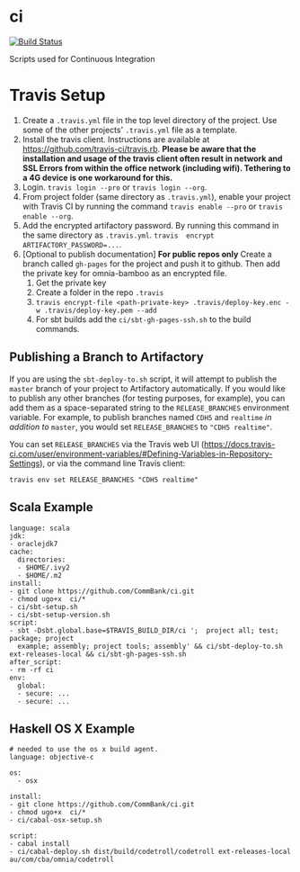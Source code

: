 ci
==

[![Build Status](https://travis-ci.org/CommBank/ci.svg?branch=master)](https://travis-ci.org/CommBank/ci)

Scripts used for Continuous Integration


Travis Setup
==========

1. Create a `.travis.yml` file in the top level directory of the project. Use some of the other projects' `.travis.yml` 
   file as a template.
2. Install the travis client. Instructions are available at https://github.com/travis-ci/travis.rb. **Please be aware that the installation and usage of the travis client often result in network and SSL Errors from within the office network (including wifi). Tethering to  a 4G device is one workaround for this.**
3. Login. `travis login --pro` or `travis login --org`.
4. From project folder (same directory as `.travis.yml`), enable your project with Travis CI by running the command 
   `travis enable --pro` or `travis enable --org`.
5. Add the encrypted artifactory password. By running this command in the same directory as `.travis.yml`. `travis 
   encrypt ARTIFACTORY_PASSWORD=...`.
6. [Optional to publish documentation] **For public repos only** Create a branch called `gh-pages` for the project and push it to github. Then add the private key for omnia-bamboo as an encrypted file.
   1. Get the private key
   1. Create a folder in the repo `.travis`
   1. `travis encrypt-file <path-private-key> .travis/deploy-key.enc -w .travis/deploy-key.pem --add`
   1. For sbt builds add the `ci/sbt-gh-pages-ssh.sh` to the build commands.

Publishing a Branch to Artifactory
----------------------------------

If you are using the `sbt-deploy-to.sh` script, it will attempt to publish the `master` branch of your 
project to Artifactory automatically. If you would like to publish any other branches (for testing purposes,
for example), you can add them as a space-separated string to the `RELEASE_BRANCHES` environment variable.
For example, to publish branches named `CDH5` and `realtime` *in addition to* `master`, you would set 
`RELEASE_BRANCHES` to `"CDH5 realtime"`.

You can set `RELEASE_BRANCHES` via the Travis web UI (https://docs.travis-ci.com/user/environment-variables/#Defining-Variables-in-Repository-Settings), or
via the command line Travis client:
```
travis env set RELEASE_BRANCHES "CDH5 realtime"
```

Scala Example
--------------------

```
language: scala
jdk:
- oraclejdk7
cache:
  directories:
  - $HOME/.ivy2
  - $HOME/.m2
install:
- git clone https://github.com/CommBank/ci.git
- chmod ugo+x  ci/*
- ci/sbt-setup.sh
- ci/sbt-setup-version.sh
script:
- sbt -Dsbt.global.base=$TRAVIS_BUILD_DIR/ci ';  project all; test; package; project
  example; assembly; project tools; assembly' && ci/sbt-deploy-to.sh ext-releases-local && ci/sbt-gh-pages-ssh.sh
after_script:
- rm -rf ci
env:
  global:
  - secure: ...
  - secure: ...
```

Haskell OS X Example
--------------------

```
# needed to use the os x build agent.
language: objective-c

os:
  - osx

install:  
- git clone https://github.com/CommBank/ci.git
- chmod ugo+x  ci/*
- ci/cabal-osx-setup.sh

script:
- cabal install
- ci/cabal-deploy.sh dist/build/codetroll/codetroll ext-releases-local au/com/cba/omnia/codetroll

```

